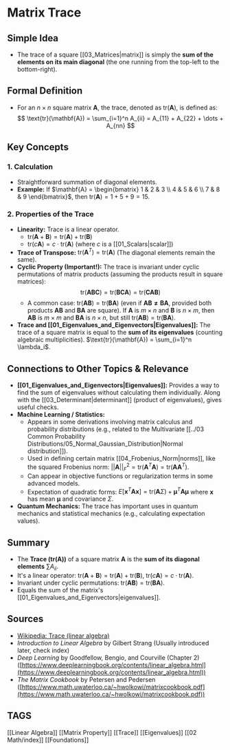 # Matrix Trace

## Simple Idea
*   The trace of a square [[03_Matrices|matrix]] is simply the **sum of the elements on its main diagonal** (the one running from the top-left to the bottom-right).

## Formal Definition
*   For an $n \times n$ square matrix $\mathbf{A}$, the trace, denoted as $\text{tr}(\mathbf{A})$, is defined as:
    $$ \text{tr}(\mathbf{A}) = \sum_{i=1}^n A_{ii} = A_{11} + A_{22} + \dots + A_{nn} $$

## Key Concepts

### 1. Calculation
*   Straightforward summation of diagonal elements.
*   **Example:** If $\mathbf{A} = \begin{bmatrix} 1 & 2 & 3 \\ 4 & 5 & 6 \\ 7 & 8 & 9 \end{bmatrix}$, then $\text{tr}(\mathbf{A}) = 1 + 5 + 9 = 15$.

### 2. Properties of the Trace
*   **Linearity:** Trace is a linear operator.
    *   $\text{tr}(\mathbf{A} + \mathbf{B}) = \text{tr}(\mathbf{A}) + \text{tr}(\mathbf{B})$
    *   $\text{tr}(c\mathbf{A}) = c \cdot \text{tr}(\mathbf{A})$ (where $c$ is a [[01_Scalars|scalar]])
*   **Trace of Transpose:** $\text{tr}(\mathbf{A}^T) = \text{tr}(\mathbf{A})$ (The diagonal elements remain the same).
*   **Cyclic Property (Important!):** The trace is invariant under cyclic permutations of matrix products (assuming the products result in square matrices):
    $$ \text{tr}(\mathbf{ABC}) = \text{tr}(\mathbf{BCA}) = \text{tr}(\mathbf{CAB}) $$
    *   A common case: $\text{tr}(\mathbf{AB}) = \text{tr}(\mathbf{BA})$ (even if $\mathbf{AB \neq BA}$, provided both products $\mathbf{AB}$ and $\mathbf{BA}$ are square). If $\mathbf{A}$ is $m \times n$ and $\mathbf{B}$ is $n \times m$, then $\mathbf{AB}$ is $m \times m$ and $\mathbf{BA}$ is $n \times n$, but still $\text{tr}(\mathbf{AB}) = \text{tr}(\mathbf{BA})$.
*   **Trace and [[01_Eigenvalues_and_Eigenvectors|Eigenvalues]]:** The trace of a square matrix is equal to the **sum of its eigenvalues** (counting algebraic multiplicities). $\text{tr}(\mathbf{A}) = \sum_{i=1}^n \lambda_i$.

## Connections to Other Topics & Relevance
*   **[[01_Eigenvalues_and_Eigenvectors|Eigenvalues]]:** Provides a way to find the sum of eigenvalues without calculating them individually. Along with the [[03_Determinant|determinant]] (product of eigenvalues), gives useful checks.
*   **Machine Learning / Statistics:**
    *   Appears in some derivations involving matrix calculus and probability distributions (e.g., related to the Multivariate [[../03 Common Probability Distributions/05_Normal_Gaussian_Distribution|Normal distribution]]).
    *   Used in defining certain matrix [[04_Frobenius_Norm|norms]], like the squared Frobenius norm: $||\mathbf{A}||_F^2 = \text{tr}(\mathbf{A}^T\mathbf{A}) = \text{tr}(\mathbf{A}\mathbf{A}^T)$.
    *   Can appear in objective functions or regularization terms in some advanced models.
    *   Expectation of quadratic forms: $E[\mathbf{x}^T\mathbf{A}\mathbf{x}] = \text{tr}(\mathbf{A}\Sigma) + \boldsymbol{\mu}^T\mathbf{A}\boldsymbol{\mu}$ where $\mathbf{x}$ has mean $\boldsymbol{\mu}$ and covariance $\Sigma$.
*   **Quantum Mechanics:** The trace has important uses in quantum mechanics and statistical mechanics (e.g., calculating expectation values).

## Summary
*   The **Trace ($\text{tr}(\mathbf{A})$)** of a square matrix $\mathbf{A}$ is the **sum of its diagonal elements** $\sum A_{ii}$.
*   It's a linear operator: $\text{tr}(\mathbf{A}+\mathbf{B}) = \text{tr}(\mathbf{A})+\text{tr}(\mathbf{B})$, $\text{tr}(c\mathbf{A}) = c \cdot \text{tr}(\mathbf{A})$.
*   Invariant under cyclic permutations: $\text{tr}(\mathbf{AB}) = \text{tr}(\mathbf{BA})$.
*   Equals the sum of the matrix's [[01_Eigenvalues_and_Eigenvectors|eigenvalues]].

## Sources
*   [Wikipedia: Trace (linear algebra)](https://en.wikipedia.org/wiki/Trace_(linear_algebra))
*   *Introduction to Linear Algebra* by Gilbert Strang (Usually introduced later, check index)
*   *Deep Learning* by Goodfellow, Bengio, and Courville (Chapter 2) ([https://www.deeplearningbook.org/contents/linear_algebra.html](https://www.deeplearningbook.org/contents/linear_algebra.html))
*   *The Matrix Cookbook* by Petersen and Pedersen ([https://www.math.uwaterloo.ca/~hwolkowi/matrixcookbook.pdf](https://www.math.uwaterloo.ca/~hwolkowi/matrixcookbook.pdf))

## TAGS
[[Linear Algebra]] [[Matrix Property]] [[Trace]] [[Eigenvalues]] [[02 Math/index]] [[Foundations]]
